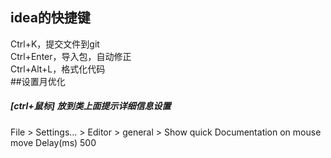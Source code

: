 ## idea的快捷键
Ctrl+K，提交文件到git  
Ctrl+Enter，导入包，自动修正  
Ctrl+Alt+L，格式化代码  
##设置月优化
##### [ctrl+鼠标] 放到类上面提示详细信息设置
File > Settings... > Editor > general > Show quick Documentation on mouse move Delay(ms) 500
